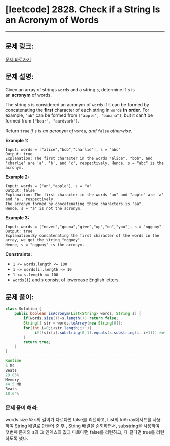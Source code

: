 # [leetcode] 2828. Check if a String Is an Acronym of Words

---

## 문제 링크:

[문제 바로가기](https://leetcode.com/problems/check-if-a-string-is-an-acronym-of-words/description/)

## 문제 설명:

Given an array of strings `words` and a string `s`, determine if `s` is an **acronym** of words.

The string `s` is considered an acronym of `words` if it can be formed by concatenating the **first** character of each string in `words` **in order**. For example, `"ab"` can be formed from `["apple", "banana"]`, but it can't be formed from `["bear", "aardvark"]`.

Return `true` *if* `s` *is an acronym of* `words`*, and* `false` *otherwise.*

**Example 1:**

```
Input: words = ["alice","bob","charlie"], s = "abc"
Output: true
Explanation: The first character in the words "alice", "bob", and "charlie" are 'a', 'b', and 'c', respectively. Hence, s = "abc" is the acronym.

```

**Example 2:**

```
Input: words = ["an","apple"], s = "a"
Output: false
Explanation: The first character in the words "an" and "apple" are 'a' and 'a', respectively.
The acronym formed by concatenating these characters is "aa".
Hence, s = "a" is not the acronym.

```

**Example 3:**

```
Input: words = ["never","gonna","give","up","on","you"], s = "ngguoy"
Output: true
Explanation:By concatenating the first character of the words in the array, we get the string "ngguoy".
Hence, s = "ngguoy" is the acronym.

```

**Constraints:**

- `1 <= words.length <= 100`
- `1 <= words[i].length <= 10`
- `1 <= s.length <= 100`
- `words[i]` and `s` consist of lowercase English letters.

## 문제 풀이:

```java
class Solution {
    public boolean isAcronym(List<String> words, String s) {
        if(words.size()!=s.length()) return false;
        String[] str = words.toArray(new String[0]);
        for(int i=0;i<str.length;i++){
             if(!str[i].substring(0,1).equals(s.substring(i, i+1))) return false;
        }
        return true;
    }
}
----------------------------------------------------------
Runtime
6 ms
Beats
29.85%
Memory
44.5 MB
Beats
10.64%
```

### **문제 풀이 해석:**

words.size 와 s의 길이가 다르다면 false를 리턴하고, List의 toArray메서드를 사용하여 String 배열로 만들어 준 후 , String 배열을 순회하면서, substring을 사용하여 첫번째 문자와 s의 그 인덱스의 값과 다르다면 false를 리턴하고, 다 같다면 true를 리턴하도록 했다.